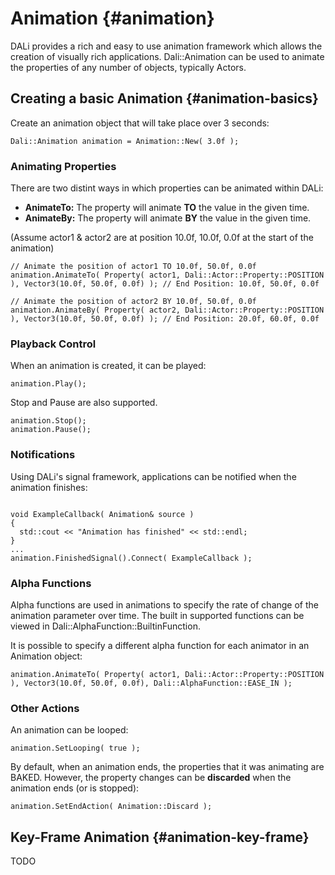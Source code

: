<!--
/**-->

# Animation {#animation}

DALi provides a rich and easy to use animation framework which allows the creation of visually rich applications.
Dali::Animation can be used to animate the properties of any number of objects, typically Actors.

## Creating a basic Animation {#animation-basics}

Create an animation object that will take place over 3 seconds:
~~~{.cpp}
Dali::Animation animation = Animation::New( 3.0f );
~~~

### Animating Properties

There are two distint ways in which properties can be animated within DALi:
- **AnimateTo:** The property will animate **TO** the value in the given time.
- **AnimateBy:** The property will animate **BY** the value in the given time.

(Assume actor1 & actor2 are at position 10.0f, 10.0f, 0.0f at the start of the animation)
~~~{.cpp}
// Animate the position of actor1 TO 10.0f, 50.0f, 0.0f
animation.AnimateTo( Property( actor1, Dali::Actor::Property::POSITION ), Vector3(10.0f, 50.0f, 0.0f) ); // End Position: 10.0f, 50.0f, 0.0f

// Animate the position of actor2 BY 10.0f, 50.0f, 0.0f
animation.AnimateBy( Property( actor2, Dali::Actor::Property::POSITION ), Vector3(10.0f, 50.0f, 0.0f) ); // End Position: 20.0f, 60.0f, 0.0f
~~~

### Playback Control

When an animation is created, it can be played:
~~~{.cpp}
animation.Play();
~~~

Stop and Pause are also supported.
~~~{.cpp}
animation.Stop();
animation.Pause();
~~~

### Notifications

Using DALi's signal framework, applications can be notified when the animation finishes:

~~~{.cpp}

void ExampleCallback( Animation& source )
{
  std::cout << "Animation has finished" << std::endl;
}
...
animation.FinishedSignal().Connect( ExampleCallback );
~~~

### Alpha Functions

Alpha functions are used in animations to specify the rate of change of the animation parameter over time.
The built in supported functions can be viewed in Dali::AlphaFunction::BuiltinFunction.

It is possible to specify a different alpha function for each animator in an Animation object:
~~~{.cpp}
animation.AnimateTo( Property( actor1, Dali::Actor::Property::POSITION ), Vector3(10.0f, 50.0f, 0.0f), Dali::AlphaFunction::EASE_IN );
~~~

### Other Actions

An animation can be looped:
~~~{.cpp}
animation.SetLooping( true );
~~~

By default, when an animation ends, the properties that it was animating are BAKED.
However, the property changes can be **discarded** when the animation ends (or is stopped):
~~~{.cpp}
animation.SetEndAction( Animation::Discard );
~~~

## Key-Frame Animation {#animation-key-frame}

TODO